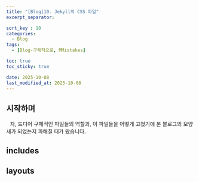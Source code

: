 ```yaml
---
title: "[Blog]10. Jekyll의 CSS 파일"
excerpt_separator: 

sort_key : 10
categories:
  - Blog
tags:
  - [Blog-구체적으로, MMistakes]

toc: true
toc_sticky: true

date: 2025-10-08
last_modified_at: 2025-10-08
---
```


## 시작하며
⠀자, 드디어 구체적인 파일들의 역할과, 이 파일들을 어떻게 고쳤기에 본 블로그의 모양새가 되었는지 파해칠 때가 왔습니다.  


## includes
## layouts